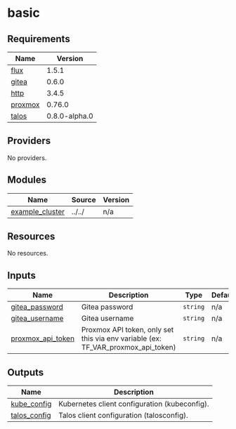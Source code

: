# basic

<!-- BEGIN_TF_DOCS -->
## Requirements

| Name | Version |
|------|---------|
| <a name="requirement_flux"></a> [flux](#requirement\_flux) | 1.5.1 |
| <a name="requirement_gitea"></a> [gitea](#requirement\_gitea) | 0.6.0 |
| <a name="requirement_http"></a> [http](#requirement\_http) | 3.4.5 |
| <a name="requirement_proxmox"></a> [proxmox](#requirement\_proxmox) | 0.76.0 |
| <a name="requirement_talos"></a> [talos](#requirement\_talos) | 0.8.0-alpha.0 |

## Providers

No providers.

## Modules

| Name | Source | Version |
|------|--------|---------|
| <a name="module_example_cluster"></a> [example\_cluster](#module\_example\_cluster) | ../../ | n/a |

## Resources

No resources.

## Inputs

| Name | Description | Type | Default | Required |
|------|-------------|------|---------|:--------:|
| <a name="input_gitea_password"></a> [gitea\_password](#input\_gitea\_password) | Gitea password | `string` | n/a | yes |
| <a name="input_gitea_username"></a> [gitea\_username](#input\_gitea\_username) | Gitea username | `string` | n/a | yes |
| <a name="input_proxmox_api_token"></a> [proxmox\_api\_token](#input\_proxmox\_api\_token) | Proxmox API token, only set this via env variable (ex: TF\_VAR\_proxmox\_api\_token) | `string` | n/a | yes |

## Outputs

| Name | Description |
|------|-------------|
| <a name="output_kube_config"></a> [kube\_config](#output\_kube\_config) | Kubernetes client configuration (kubeconfig). |
| <a name="output_talos_config"></a> [talos\_config](#output\_talos\_config) | Talos client configuration (talosconfig). |
<!-- END_TF_DOCS -->
